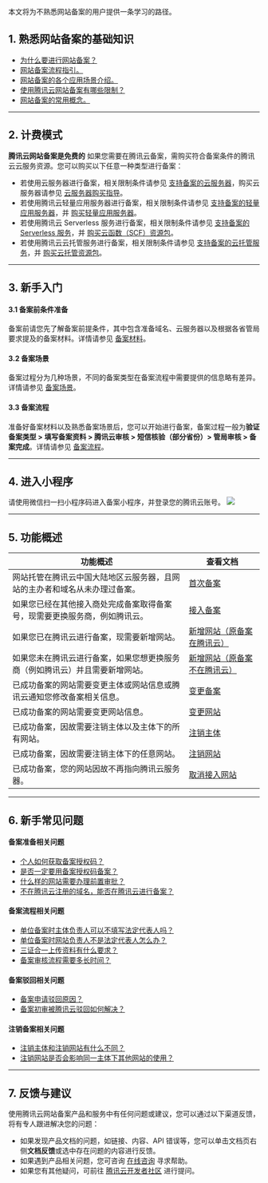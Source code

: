 本文将为不熟悉网站备案的用户提供一条学习的路径。

## 1. 熟悉网站备案的基础知识

- [为什么要进行网站备案？](https://cloud.tencent.com/document/product/243/18907)
- [网站备案流程指引。](https://cloud.tencent.com/document/product/243/37402)
- [网站备案的各个应用场景介绍。](https://cloud.tencent.com/document/product/243/18910)
- [使用腾讯云网站备案有哪些限制？](https://cloud.tencent.com/document/product/243/18911)
- [网站备案的常用概念。](https://cloud.tencent.com/document/product/243/45095)

-----

## 2. 计费模式

**腾讯云网站备案是免费的**
如果您需要在腾讯云备案，需购买符合备案条件的腾讯云云服务资源。您可以购买以下任意一种类型进行备案：
 - 若使用云服务器进行备案，相关限制条件请参见 [支持备案的云服务器](https://cloud.tencent.com/document/product/243/18908#record1)，购买云服务器请参见 [云服务器购买指导](https://cloud.tencent.com/document/product/213/506)。
 - 若使用腾讯云轻量应用服务器进行备案，相关限制条件请参见 [支持备案的轻量应用服务器](https://cloud.tencent.com/document/product/243/18908#record2)，并 [购买轻量应用服务器](https://buy.cloud.tencent.com/lighthouse?region=1)。
 - 若使用腾讯云 Serverless 服务进行备案，相关限制条件请参见 [支持备案的 Serverless 服务](https://cloud.tencent.com/document/product/243/18908#record3)，并 [购买云函数（SCF）资源包](https://buy.cloud.tencent.com/scf)。
 - 若使用腾讯云云托管服务进行备案，相关限制条件请参见 [支持备案的云托管服务](https://cloud.tencent.com/document/product/243/18908#record4)，并 [购买云托管资源包](https://cloud.tencent.com/document/product/1243/47823#.E8.B5.84.E6.BA.90.E5.8C.85)。

-----

## 3. 新手入门

#### 3.1 备案前条件准备
备案前请您先了解备案前提条件，其中包含准备域名、云服务器以及根据各省管局要求提及的备案材料。详情请参见 [备案材料](https://cloud.tencent.com/document/product/243/18914)。


#### 3.2 备案场景

备案过程分为几种场景，不同的备案类型在备案流程中需要提供的信息略有差异。详情请参见 [备案场景](https://cloud.tencent.com/document/product/243/18910)。

#### 3.3 备案流程
准备好备案材料以及熟悉备案场景后，您可以开始进行备案，备案过程一般为**验证备案类型 > 填写备案资料 > 腾讯云审核 > 短信核验（部分省份）> 管局审核 > 备案完成**。详情请参见 [备案流程](https://cloud.tencent.com/document/product/243/18909)。


-----

## 4. 进入小程序

请使用微信扫一扫小程序码进入备案小程序，并登录您的腾讯云账号。
![](https://main.qcloudimg.com/raw/27cee122dba1d90a03c38ceaf65fb3f3.jpg)

-----

## 5. 功能概述

<table>
<thead>
<tr>
<th>功能概述</th>
<th>查看文档</th>
</tr>
</thead>
<tbody><tr>
<td>网站托管在腾讯云中国大陆地区云服务器，且网站的主办者和域名从未办理过备案。</td>
<td><a href="https://cloud.tencent.com/document/product/243/37402" target="_blank">首次备案</a></td>
</tr>
<tr>
<td>如果您已经在其他接入商处完成备案取得备案号，现需要更换服务商，例如腾讯云。</td>
<td><a href="https://cloud.tencent.com/document/product/243/37403" target="_blank">接入备案</a></td>
</tr>
<tr>
<td>如果您已在腾讯云进行备案，现需要新增网站。</td>
<td><a href="https://cloud.tencent.com/document/product/243/37404" target="_blank">新增网站（原备案在腾讯云）</a></td>
</tr>
<tr>
<td>如果您未在腾讯云进行备案，如果您想更换服务商（例如腾讯云）并且需要新增网站。</td>
<td><a href="https://cloud.tencent.com/document/product/243/37405" target="_blank">新增网站（原备案不在腾讯云）</a></td>
</tr>
<tr>
<td>已成功备案的网站需要变更主体或网站信息或腾讯云通知您修改备案相关信息。</td>
<td><a href="https://cloud.tencent.com/document/product/243/37406" target="_blank">变更备案</a></td>
</tr>
<tr>
<td>已成功备案的网站需要变更网站信息。</td>
<td><a href="https://cloud.tencent.com/document/product/243/37407" target="_blank">变更网站</a></td>
</tr>
<tr>
<td>已成功备案，因故需要注销主体以及主体下的所有网站。</td>
<td><a href="https://cloud.tencent.com/document/product/243/37410" target="_blank">注销主体</a></td>
</tr>
<tr>
<td>已成功备案，因故需要注销主体下的任意网站。</td>
<td><a href="https://cloud.tencent.com/document/product/243/37409" target="_blank">注销网站</a></td>
</tr>
<tr>
<td>已成功备案，您的网站因故不再指向腾讯云服务器。</td>
<td><a href="https://cloud.tencent.com/document/product/243/37408" target="_blank">取消接入网站</a></td>
</tr>
</tbody></table>

-----

## 6. 新手常见问题

#### 备案准备相关问题
- [个人如何获取备案授权码？](https://cloud.tencent.com/document/product/243/19621#.E4.B8.AA.E4.BA.BA.E5.A6.82.E4.BD.95.E8.8E.B7.E5.8F.96.E5.A4.87.E6.A1.88.E6.8E.88.E6.9D.83.E7.A0.81.EF.BC.9F)
- [是否一定要用备案授权码备案？](https://cloud.tencent.com/document/product/243/19621#.E6.98.AF.E5.90.A6.E4.B8.80.E5.AE.9A.E8.A6.81.E7.94.A8.E5.A4.87.E6.A1.88.E6.8E.88.E6.9D.83.E7.A0.81.E5.A4.87.E6.A1.88.EF.BC.9F)
- [什么样的网站需要办理前置审批？](https://cloud.tencent.com/document/product/243/19644#.E4.BB.80.E4.B9.88.E6.A0.B7.E7.9A.84.E7.BD.91.E7.AB.99.E9.9C.80.E8.A6.81.E5.8A.9E.E7.90.86.E5.89.8D.E7.BD.AE.E5.AE.A1.E6.89.B9.EF.BC.9F)
- [不在腾讯云注册的域名，能否在腾讯云进行备案？](https://cloud.tencent.com/document/product/243/19631#.E4.B8.8D.E5.9C.A8.E8.85.BE.E8.AE.AF.E4.BA.91.E6.B3.A8.E5.86.8C.E7.9A.84.E5.9F.9F.E5.90.8D.EF.BC.8C.E8.83.BD.E5.90.A6.E5.9C.A8.E8.85.BE.E8.AE.AF.E4.BA.91.E8.BF.9B.E8.A1.8C.E5.A4.87.E6.A1.88.EF.BC.9F)

#### 备案流程相关问题
- [单位备案时主体负责人可以不填写法定代表人吗？](https://cloud.tencent.com/document/product/243/19640#.E5.8D.95.E4.BD.8D.E5.A4.87.E6.A1.88.E6.97.B6.E4.B8.BB.E4.BD.93.E8.B4.9F.E8.B4.A3.E4.BA.BA.E5.8F.AF.E4.BB.A5.E4.B8.8D.E5.A1.AB.E5.86.99.E6.B3.95.E5.AE.9A.E4.BB.A3.E8.A1.A8.E4.BA.BA.E5.90.97.EF.BC.9F)
- [单位备案时网站负责人不是法定代表人怎么办？](https://cloud.tencent.com/document/product/243/19644#.E5.8D.95.E4.BD.8D.E5.A4.87.E6.A1.88.E6.97.B6.E7.BD.91.E7.AB.99.E8.B4.9F.E8.B4.A3.E4.BA.BA.E4.B8.8D.E6.98.AF.E6.B3.95.E5.AE.9A.E4.BB.A3.E8.A1.A8.E4.BA.BA.E6.80.8E.E4.B9.88.E5.8A.9E.EF.BC.9F)
- [三证合一上传资料有什么要求？](https://cloud.tencent.com/document/product/243/19648#.E4.B8.89.E8.AF.81.E5.90.88.E4.B8.80.E4.B8.8A.E4.BC.A0.E8.B5.84.E6.96.99.E6.9C.89.E4.BB.80.E4.B9.88.E8.A6.81.E6.B1.82.EF.BC.9F)
- [备案审核流程需要多长时间？](https://cloud.tencent.com/document/product/243/19650#.E5.A4.87.E6.A1.88.E5.AE.A1.E6.A0.B8.E6.B5.81.E7.A8.8B.E9.9C.80.E8.A6.81.E5.A4.9A.E9.95.BF.E6.97.B6.E9.97.B4.EF.BC.9F)

#### 备案驳回相关问题
- [备案申请驳回原因？](https://cloud.tencent.com/document/product/243/32582#.E5.A4.87.E6.A1.88.E7.94.B3.E8.AF.B7.E9.A9.B3.E5.9B.9E.E5.8E.9F.E5.9B.A0)
- [备案初审被腾讯云驳回如何解决？](https://cloud.tencent.com/document/product/243/19651#.E5.A4.87.E6.A1.88.E5.88.9D.E5.AE.A1.E8.A2.AB.E8.85.BE.E8.AE.AF.E4.BA.91.E9.A9.B3.E5.9B.9E.E5.A6.82.E4.BD.95.E8.A7.A3.E5.86.B3.EF.BC.9F)

#### 注销备案相关问题
- [注销主体和注销网站有什么不同？](https://cloud.tencent.com/document/product/243/19622#.E6.B3.A8.E9.94.80.E4.B8.BB.E4.BD.93.E5.92.8C.E6.B3.A8.E9.94.80.E7.BD.91.E7.AB.99.E6.9C.89.E4.BB.80.E4.B9.88.E4.B8.8D.E5.90.8C.EF.BC.9F)
- [注销网站是否会影响同一主体下其他网站的使用？](https://cloud.tencent.com/document/product/243/19622#.E6.B3.A8.E9.94.80.E7.BD.91.E7.AB.99.E6.98.AF.E5.90.A6.E4.BC.9A.E5.BD.B1.E5.93.8D.E5.90.8C.E4.B8.80.E4.B8.BB.E4.BD.93.E4.B8.8B.E5.85.B6.E4.BB.96.E7.BD.91.E7.AB.99.E7.9A.84.E4.BD.BF.E7.94.A8.EF.BC.9F)

-----

## 7. 反馈与建议
使用腾讯云网站备案产品和服务中有任何问题或建议，您可以通过以下渠道反馈，将有专人跟进解决您的问题：
- 如果发现产品文档的问题，如链接、内容、API 错误等，您可以单击文档页右侧**文档反馈**或选中存在问题的内容进行反馈。
- 如果遇到产品相关问题，您可咨询 [在线咨询](https://cloud.tencent.com/online-service?from=smarty-service) 寻求帮助。
- 如果您有其他疑问，可前往 [腾讯云开发者社区](https://cloud.tencent.com/developer/tag/100) 进行提问。


